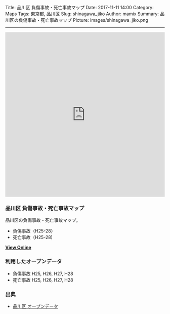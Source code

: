 Title: 品川区 負傷事故・死亡事故マップ
Date: 2017-11-11 14:00
Category: Maps
Tags: 東京都, 品川区
Slug: shinagawa_jiko
Author: mamix
Summary: 品川区の負傷事故・死亡事故マップ
Picture: images/shinagawa_jiko.png

---


<iframe width="100%" height="520" frameborder="0" src="https://mamix1116.carto.com/builder/552635e1-df52-4962-9c63-11104c0dfad4/embed" allowfullscreen webkitallowfullscreen mozallowfullscreen oallowfullscreen msallowfullscreen></iframe>

### 品川区 負傷事故・死亡事故マップ
品川区の負傷事故・死亡事故マップ。

- 負傷事故（H25-28）
- 死亡事故（H25-28)


**[View Online](https://mamix1116.carto.com/builder/552635e1-df52-4962-9c63-11104c0dfad4/embed)**


### 利用したオープンデータ
- 負傷事故 H25, H26, H27, H28
- 死亡事故 H25, H26, H27, H28  


### 出典
- [品川区 オープンデータ][2]

[1]:https://mamix1116.carto.com/builder/552635e1-df52-4962-9c63-11104c0dfad4/embed
[2]:http://www.city.shinagawa.tokyo.jp/hp/menu000024200/hpg000024168.htm
